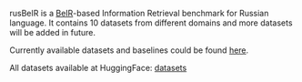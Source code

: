 rusBeIR is a [BeIR](https://github.com/beir-cellar/beir)-based Information Retrieval benchmark for Russian language.
It contains 10 datasets from different domains and more datasets will be added in future.

Currently available datasets and baselines could be found [here](https://docs.google.com/document/d/1F1zHZm36eiK_uhiptbDWAOCyXInBaXQ1ZkpZMLx9eEc/edit?usp=sharing).

All datasets available at HuggingFace: [datasets](https://huggingface.co/collections/kngrg/rusbeir-66e28cb06e3e074be55ac0f3)
